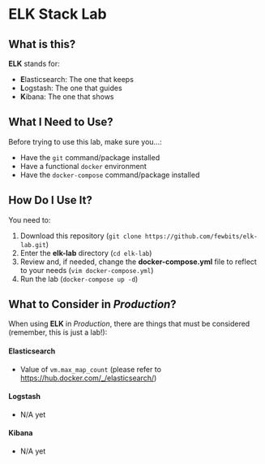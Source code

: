 # ELK Stack Lab

## What is this?

**ELK** stands for:

- **E**lasticsearch: The one that keeps
- **L**ogstash: The one that guides
- **K**ibana: The one that shows

## What I Need to Use?

Before trying to use this lab, make sure you...:

- Have the `git` command/package installed
- Have a functional `docker` environment
- Have the `docker-compose` command/package installed

## How Do I Use It?

<!--Well...

![alt text](https://media.tenor.com/images/9112ee31c173e0074d97d36afde8dca0/tenor.gif "Well... obviously")-->

You need to:
1. Download this repository (`git clone https://github.com/fewbits/elk-lab.git`)
1. Enter the **elk-lab** directory (`cd elk-lab`)
1. Review and, if needed, change the **docker-compose.yml** file to reflect to your needs (`vim docker-compose.yml`)
1. Run the lab (`docker-compose up -d`)

## What to Consider in *Production*?

When using **ELK** in *Production*, there are things that must be considered (remember, this is just a lab!):

#### Elasticsearch

- Value of `vm.max_map_count` (please refer to https://hub.docker.com/_/elasticsearch/)

#### Logstash

- N/A yet

#### Kibana

- N/A yet

